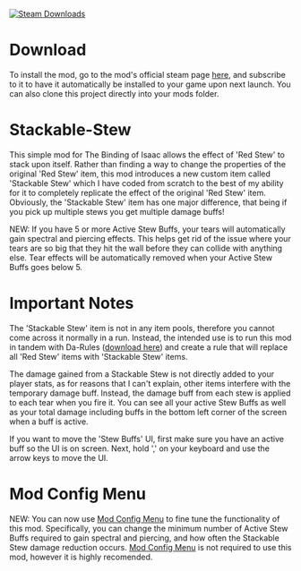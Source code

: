 [![Steam Downloads](https://img.shields.io/steam/downloads/2785777374?color=blue&logo=Steam&style=flat-square)](https://steamcommunity.com/sharedfiles/filedetails/?id=2785777374)

# Download

To install the mod, go to the mod's official steam page [here](https://steamcommunity.com/sharedfiles/filedetails/?id=2785777374), and subscribe to it to have it automatically be installed to your game upon next launch. You can also clone this project directly into your mods folder.

# Stackable-Stew
This simple mod for The Binding of Isaac allows the effect of 'Red Stew' to stack upon itself. Rather than finding a way to change the properties of the original 'Red Stew' item, this mod introduces a new custom item called 'Stackable Stew' which I have coded from scratch to the best of my ability for it to completely replicate the effect of the original 'Red Stew' item. Obviously, the 'Stackable Stew' item has one major difference, that being if you pick up multiple stews you get multiple damage buffs!

NEW: If you have 5 or more Active Stew Buffs, your tears will automatically gain spectral and piercing effects. This helps get rid of the issue where your tears are so big that they hit the wall before they can collide with anything else. Tear effects will be automatically removed when your Active Stew Buffs goes below 5.

# Important Notes
The 'Stackable Stew' item is not in any item pools, therefore you cannot come across it normally in a run. Instead, the intended use is to run this mod in tandem with Da-Rules ([download here](https://steamcommunity.com/sharedfiles/filedetails/?id=2403871374)) and create a rule that will replace all 'Red Stew' items with 'Stackable Stew' items.

The damage gained from a Stackable Stew is not directly added to your player stats, as for reasons that I can't explain, other items interfere with the temporary damage buff. Instead, the damage buff from each stew is applied to each tear when you fire it. You can see all your active Stew Buffs as well as your total damage including buffs in the bottom left corner of the screen when a buff is active.

If you want to move the 'Stew Buffs' UI, first make sure you have an active buff so the UI is on screen. Next, hold ',' on your keyboard and use the arrow keys to move the UI.

# Mod Config Menu
NEW: You can now use [Mod Config Menu](https://steamcommunity.com/sharedfiles/filedetails/?id=2487535818) to fine tune the functionality of this mod. Specifically, you can change the minimum number of Active Stew Buffs required to gain spectral and piercing, and how often the Stackable Stew damage reduction occurs. [Mod Config Menu](https://steamcommunity.com/sharedfiles/filedetails/?id=2487535818) is not required to use this mod, however it is highly recomended.